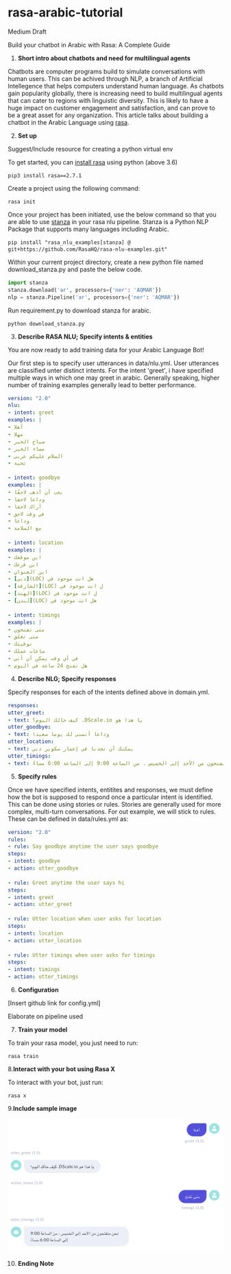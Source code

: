 # rasa-arabic-tutorial

Medium Draft

Build your chatbot in Arabic with Rasa: A Complete Guide

1. **Short intro about chatbots and need for multilingual agents**

Chatbots are computer programs build to simulate conversations with human users. This can be achived through NLP, a branch of Artificial Intellegence that helps computers understand human language. As chatbots gain popularity globally, there is increasing need to build multilingual agents that can cater to regions with linguistic diversity. This is likely to have a huge impact on customer engagement and satisfaction, and can prove to be a great asset for any organization. This article talks about building a chatbot in the Arabic Language using [rasa](https://rasa.com/). 


2. **Set up**

Suggest/Include resource for creating a python virtual env

To get started, you can [install rasa](https://rasa.com/docs/rasa/installation/) using python (above 3.6)
```
pip3 install rasa==2.7.1
```
Create a project using the following command:
```
rasa init
```
Once your project has been initiated, use the below command so that you are able to use [stanza](https://stanfordnlp.github.io/stanza/) in your rasa nlu pipeline. Stanza is a Python NLP Package that supports many languages including Arabic.
```
pip install "rasa_nlu_examples[stanza] @ git+https://github.com/RasaHQ/rasa-nlu-examples.git"
```
Within your current project directory, create a new python file named download_stanza.py and paste the below code.

```python
import stanza
stanza.download('ar', processors={'ner': 'AQMAR'})
nlp = stanza.Pipeline('ar', processors={'ner': 'AQMAR'})
```
Run requirement.py to download stanza for arabic. 
```
python download_stanza.py
```

3. **Describe RASA NLU; Specify intents & entities**

You are now ready to add training data for your Arabic Language Bot!

Our first step is to specify user utterances in data/nlu.yml. User utterances are classified unter distinct intents.
For the intent 'greet', i have specified multiple ways in which one may greet in arabic. Generally speaking, higher number of training examples generally lead to better performance. 


```yml
version: "2.0"
nlu:
- intent: greet
examples: |
- أهلا
- مهلا
- صباح الخير
- مساء الخير
- السلام عليكم عربي
- تحية

- intent: goodbye
examples: |
- يجب أن أذهب لاحقًا
- وداعا لاحقا
- أراك لاحقا
- في وقت لاحق
- وداعا
- مع السلامة

- intent: location
examples: |
- اين موقعك
- اين فرعك
- اين العنوان
- [دبي](LOC) هل انت موجود في
- [الشارقة](LOC) ل انت موجود في
- [الهند](LOC) ل انت موجود في
- [لندن](LOC) هل انت موجود في

- intent: timings
examples: |
- متى تفتحون
- متى تغلق
- توقيتك
- ساعات عملك
- في أي وقت يمكن أن آتي
- هل تفتح 24 ساعة في اليوم
```
4. **Describe NLG; Specify responses**

Specify responses for each of the intents defined above in domain.yml.

```yml
responses:
utter_greet:
- text: كيف حالك اليوم؟ .DScale.io يا هذا هو
utter_goodbye:
- text: وداعا أتمنى لك يوما سعيدا
utter_location:
- text: يمكنك أن تجدنا في إعمار سكوير دبي
utter_timings:
- text: نحن منفتحون من الأحد إلى الخميس ، من الساعة 9:00 إلى الساعة 6:00 مساءً
```
5. **Specify rules**

Once we have specified intents, entitites and responses, we must define how the bot is supposed to respond once a particular intent is identified. 
This can be done using stories or rules. Stories are generally used for more complex, multi-turn conversations. For out example, we will stick to rules. These can be defined in data/rules.yml as:


```yml
version: "2.0"
rules:
- rule: Say goodbye anytime the user says goodbye
steps:
- intent: goodbye
- action: utter_goodbye

- rule: Greet anytime the user says hi
steps:
- intent: greet
- action: utter_greet

- rule: Utter location when user asks for location
steps:
- intent: location
- action: utter_location

- rule: Utter timings when user asks for timings
steps:
- intent: timings
- action: utter_timings
```
6. **Configuration**

[Insert github link for config.yml]

  Elaborate on pipeline used

7. **Train your model**

To train your rasa model, you just need to run:
```
rasa train
```
8.**Interact with your bot using Rasa X**

To interact with your bot, just run:
```
rasa x
```
9.**Include sample image**

![rasax](rasax.png)

10. **Ending Note**

